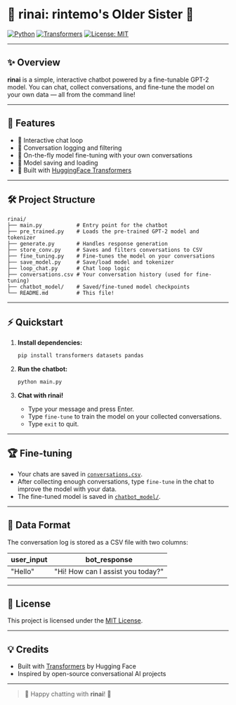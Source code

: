 # 🎀 rinai: rintemo's Older Sister 🎀

[![Python](https://img.shields.io/badge/Python-3.10%2B-blue?logo=python)](https://www.python.org/)
[![Transformers](https://img.shields.io/badge/HuggingFace-Transformers-yellow?logo=huggingface)](https://huggingface.co/transformers/)
[![License: MIT](https://img.shields.io/badge/License-MIT-green.svg)](https://opensource.org/licenses/MIT)

---

## ✨ Overview

**rinai** is a simple, interactive chatbot powered by a fine-tunable GPT-2 model. You can chat, collect conversations, and fine-tune the model on your own data — all from the command line!

---

## 🚀 Features

- 💬 Interactive chat loop
- 📝 Conversation logging and filtering
- 🔄 On-the-fly model fine-tuning with your own conversations
- 💾 Model saving and loading
- 🦄 Built with [HuggingFace Transformers](https://huggingface.co/transformers/)

---

## 🛠️ Project Structure
```
rinai/
├── main.py           # Entry point for the chatbot
├── pre_trained.py    # Loads the pre-trained GPT-2 model and tokenizer
├── generate.py       # Handles response generation
├── store_conv.py     # Saves and filters conversations to CSV
├── fine_tuning.py    # Fine-tunes the model on your conversations
├── save_model.py     # Save/load model and tokenizer
├── loop_chat.py      # Chat loop logic
├── conversations.csv # Your conversation history (used for fine-tuning)
├── chatbot_model/    # Saved/fine-tuned model checkpoints
└── README.md         # This file!
```

---

## ⚡ Quickstart

1. **Install dependencies:**
    ```sh
    pip install transformers datasets pandas
    ```

2. **Run the chatbot:**
    ```sh
    python main.py
    ```

3. **Chat with rinai!**
    - Type your message and press Enter.
    - Type `fine-tune` to train the model on your collected conversations.
    - Type `exit` to quit.

---

## 🏆 Fine-tuning

- Your chats are saved in [`conversations.csv`](conversations.csv).
- After collecting enough conversations, type `fine-tune` in the chat to improve the model with your data.
- The fine-tuned model is saved in [`chatbot_model/`](chatbot_model/).

---

## 📁 Data Format

The conversation log is stored as a CSV file with two columns:

| user_input | bot_response |
|------------|--------------|
| "Hello"    | "Hi! How can I assist you today?" |

---

## 📜 License

This project is licensed under the [MIT License](https://opensource.org/licenses/MIT).

---

## 💡 Credits

- Built with [Transformers](https://huggingface.co/transformers/) by Hugging Face
- Inspired by open-source conversational AI projects

---

> 🎀 Happy chatting with **rinai**! 🎀